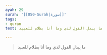 ```yaml
---
ayah: 29
surah: '[[050-Surah|سورة]]'
tags:
- quran
text: ما يبدل القول لدي وما أنا بظلام للعبيد

---
```

> ما يبدل القول لدي وما أنا بظلام للعبيد
